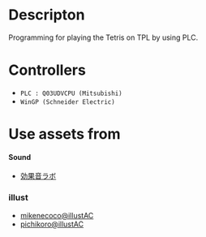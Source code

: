 # Descripton
Programming for playing the Tetris on TPL by using PLC.



# Controllers
- `PLC : Q03UDVCPU (Mitsubishi)`  
- `WinGP (Schneider Electric)`  



# Use assets from
#### Sound
- [効果音ラボ](https://soundeffect-lab.info/)  

### illust
- [mikenecoco@illustAC](https://www.ac-illust.com/main/profile.php?id=fT01xxmt&area=1)  
- [pichikoro@illustAC](https://www.ac-illust.com/main/profile.php?id=Lfn5so2Y&area=1)  
